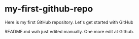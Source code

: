 # my-first-github-repo
Here is my first GitHub repository. Let's get started with GitHub

README.md wah just edited manually. One more edit at Github.
